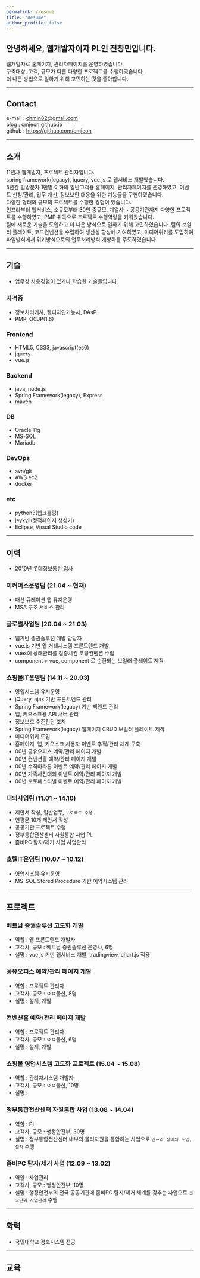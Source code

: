 ```yaml
---
permalink: /resume
title: "Resume"
author_profile: false
---
```


## 안녕하세요, 웹개발자이자 PL인 전창민입니다.   

웹개발자로 홈페이지, 관리자페이지를 운영하였습니다.   
구축대상, 고객, 규모가 다른 다양한 프로젝트를 수행하였습니다.   
더 나은 방법으로 일하기 위해 고민하는 것을 좋아합니다.

---

## Contact
e-mail : chmin82@gmail.com   
blog : cmjeon.github.io   
github : https://github.com/cmjeon

---

## 소개

11년차 웹개발자, 프로젝트 관리자입니다.   
spring framework(legacy), jquery, vue.js 로 웹서비스 개발했습니다.    
5년간 일방문자 1만명 이하의 일반고객용 홈페이지, 관리자페이지를 운영하였고, 이벤트 신청/관리, 업무 개선, 정보보안 대응을 위한 기능들을 구현하였습니다.    
다양한 형태와 규모의 프로젝트를 수행한 경험이 있습니다.    
인프라부터 웹서비스, 소규모부터 30인 중규모, 계열사 ~ 공공기관까지 다양한 프로젝트를 수행하였고, PMP 취득으로 프로젝트 수행역량을 키워왔습니다.   
팀에 새로운 기술을 도입하고 더 나은 방식으로 일하기 위해 고민하였습니다. 팀의 보일러 플레이트, 코드컨벤션을 수립하여 생산성 향상에 기여하였고, 미디어위키를 도입하여 파일방식에서 위키방식으로의 업무처리방식 개방화를 주도하였습니다.

---

## 기술

- 업무상 사용경험이 있거나 학습한 기술들입니다.

### 자격증

- 정보처리기사, 웹디자인기능사, DAsP
- PMP, OCJP(1.6)

### Frontend

- HTML5, CSS3, javascript(es6)
- jquery
- vue.js

### Backend

- java, node.js
- Spring Framework(legacy), Express
- maven

### DB

- Oracle 11g
- MS-SQL
- Mariadb

### DevOps

- svn/git
- AWS ec2
- docker

### etc

- python3(웹크롤링)
- jeykyll(정적페이지 생성기)
- Eclipse, Visual Studio code

---

## 이력

- 2010년 롯데정보통신 입사

### 이커머스운영팀 (21.04 ~ 현재)

- 패션 큐레이션 앱 유지운영
- MSA 구조 서비스 관리

### 글로벌사업팀 (20.04 ~ 21.03)

- 웹기반 증권솔루션 개발 담당자
- vue.js 기반 웹 거래시스템 프론트엔드 개발
- vuex에 상태관리를 집중시킨 코딩컨벤션 수립
- component > vue, component 로 순환되는 보일러 플레이트 제작

### 쇼핑몰IT운영팀 (14.11 ~ 20.03)

- 영업시스템 유지운영
- jQuery, ajax 기반 프론트엔드 관리
- Spring Framework(legacy) 기반 백엔드 관리
- 앱, 키오스크용 API 서버 관리
- 정보보호 수준진단 조치
- Spring Framework(legacy) 웹페이지 CRUD 보일러 플레이트 제작
- 미디어위키 도입
- 홈페이지, 앱, 키오스크 사용자 이벤트 추적/관리 체계 구축
- 00년 공유오피스 예약/관리 페이지 개발
- 00년 컨벤션홀 예약/관리 페이지 개발
- 00년 수직마라톤 이벤트 예약/관리 페이지 개발 
- 00년 가족사진대회 이벤트 예약/관리 페이지 개발 
- 00년 포토페스티벌 이벤트 예약/관리 페이지 개발 

### 대외사업팀 (11.01 ~ 14.10)

- 제안서 작성, 일반업무, `프로젝트 수행`
- 연평균 10개 제안서 작성
- 공공기관 프로젝트 수행
- 정부통합전산센터 자원통합 사업 PL
- 좀비PC 탐지/제거 사업 사업관리

### 호텔IT운영팀 (10.07 ~ 10.12)

- 영업시스템 유지운영
- MS-SQL Stored Procedure 기반 예약시스템 관리

---

## 프로젝트

### 베트남 증권솔루션 고도화 개발

- 역할 : 웹 프론트엔드 개발자
- 고객사, 규모 : 베트남 증권솔루션 운영사, 6명
- 설명 : vue.js 기반 웹서비스 개발, tradingview, chart.js 적용

### 공유오피스 예약/관리 페이지 개발

- 역할 : 프로젝트 관리자
- 고객사, 규모 : ㅇㅇ물산, 8명
- 설명 : 설계, 개발

### 컨벤션홀 예약/관리 페이지 개발

- 역할 : 프로젝트 관리자
- 고객사, 규모 : ㅇㅇ물산, 6명
- 설명 : 설계, 개발

### 쇼핑몰 영업시스템 고도화 프로젝트 (15.04 ~ 15.08)

- 역할 : 관리자시스템 개발자
- 고객사, 규모 : ㅇㅇ물산, 10명
- 설명 : 

### 정부통합전산센터 자원통합 사업 (13.08 ~ 14.04)

- 역할 : PL
- 고객사, 규모 : 행정안전부, 30명
- 설명 : 정부통합전산센터 내부의 물리자원을 통합하는 사업으로 `인프라 장비의 도입, 설치` 수행

### 좀비PC 탐지/제거 사업 (12.09 ~ 13.02)

- 역할 : 사업관리
- 고객사, 규모 : 행정안전부, 10명
- 설명 : 행정안전부의 전국 공공기관에 좀비PC 탐지/제거 체계를 갖추는 사업으로 `전국단위 사업관리` 수행

---

## 학력

- 국민대학교 정보시스템 전공

---

## 교육

